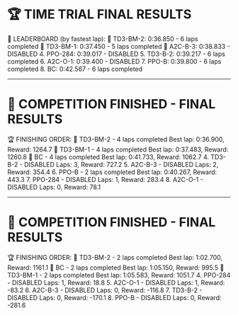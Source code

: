 🏆 TIME TRIAL FINAL RESULTS
============================================================

🥇 LEADERBOARD (by fastest lap):
   🥇 TD3-BM-2: 0:36.850 - 6 laps completed
   🥈 TD3-BM-1: 0:37.450 - 5 laps completed
   🥉 A2C-B-3: 0:38.833 - DISABLED
   4. PPO-284: 0:39.017 - DISABLED
   5. TD3-B-2: 0:39.217 - 6 laps completed
   6. A2C-O-1: 0:39.400 - DISABLED
   7. PPO-B: 0:39.800 - 6 laps completed
   8. BC: 0:42.567 - 6 laps completed

************************************************************

🏁 COMPETITION FINISHED - FINAL RESULTS
============================================================
🏆 FINISHING ORDER:
   🥇 TD3-BM-2 - 4 laps completed
      Best lap: 0:36.900, Reward: 1264.7
   🥈 TD3-BM-1 - 4 laps completed
      Best lap: 0:37.483, Reward: 1260.8
   🥉 BC - 4 laps completed
      Best lap: 0:41.733, Reward: 1062.7
   4. TD3-B-2 - DISABLED
      Laps: 3, Reward: 727.2
   5. A2C-B-3 - DISABLED
      Laps: 2, Reward: 354.4
   6. PPO-B - 2 laps completed
      Best lap: 0:40.267, Reward: 443.3
   7. PPO-284 - DISABLED
      Laps: 1, Reward: 283.4
   8. A2C-O-1 - DISABLED
      Laps: 0, Reward: 78.1

************************************************************

🏁 COMPETITION FINISHED - FINAL RESULTS
============================================================
🏆 FINISHING ORDER:
   🥇 TD3-BM-2 - 2 laps completed
      Best lap: 1:02.700, Reward: 1161.1
   🥈 BC - 2 laps completed
      Best lap: 1:05.150, Reward: 995.5
   🥉 TD3-BM-1 - 2 laps completed
      Best lap: 1:05.583, Reward: 1051.7
   4. PPO-284 - DISABLED
      Laps: 1, Reward: 18.8
   5. A2C-O-1 - DISABLED
      Laps: 1, Reward: -83.2
   6. A2C-B-3 - DISABLED
      Laps: 0, Reward: -116.8
   7. TD3-B-2 - DISABLED
      Laps: 0, Reward: -170.1
   8. PPO-B - DISABLED
      Laps: 0, Reward: -281.6
